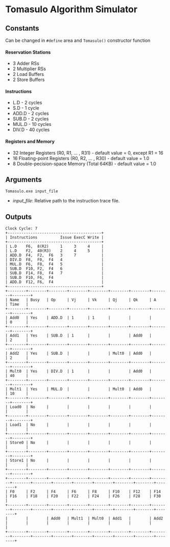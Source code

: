 # Tomasulo Algorithm Simulator

## Constants
Can be changed in `#define` area and `Tomasulo()` constructor function

#### Reservation Stations
* 3 Adder RSs
* 2 Multiplier RSs
* 2 Load Buffers
* 2 Store Buffers

#### Instructions
* L.D - 2 cycles
* S.D - 1 cycle
* ADD.D - 2 cycles
* SUB.D - 2 cycles
* MUL.D - 10 cycles
* DIV.D - 40 cycles

#### Registers and Memory
* 32 Integer Registers (R0, R1, ... , R31) - default value = 0, except R1 = 16
* 16 Floating-point Registers (R0, R2, ... , R30) - default value = 1.0
* 8 Double-pecision-space Memory (Total 64KB) - default value = 1.0

## Arguments
```
Tomasulo.exe input_file
```
* *input_file*:  Relative path to the instruction trace file.

## Outputs
```
Clock Cycle: 7
+-----------------------------------------+
| Instructions          Issue ExecC Write |
+-----------------------------------------+
| L.D    F6,  8(R2)     1     3     4     |
| L.D    F2,  40(R3)    2     4     5     |
| ADD.D  F4,  F2,  F6   3     7           |
| DIV.D  F8,  F0,  F4   4                 |
| MUL.D  F6,  F8,  F4   5                 |
| SUB.D  F10, F2,  F4   6                 |
| SUB.D  F14, F8,  F4   7                 |
| SUB.D  F10, F6,  F4                     |
| ADD.D  F12, F6,  F4                     |
+-----------------------------------------+
+--------+--------+--------+--------+--------+--------+--------+--------+--------+
| Name   | Busy   | Op     | Vj     | Vk     | Qj     | Qk     | A      | Time   |
+--------+--------+--------+--------+--------+--------+--------+--------+--------+
| Add0   | Yes    | ADD.D  | 1      | 1      |        |        |        | 0      |
+--------+--------+--------+--------+--------+--------+--------+--------+--------+
| Add1   | Yes    | SUB.D  | 1      |        |        | Add0   |        | 2      |
+--------+--------+--------+--------+--------+--------+--------+--------+--------+
| Add2   | Yes    | SUB.D  |        |        | Mult0  | Add0   |        | 2      |
+--------+--------+--------+--------+--------+--------+--------+--------+--------+
| Mult0  | Yes    | DIV.D  | 1      |        |        | Add0   |        | 40     |
+--------+--------+--------+--------+--------+--------+--------+--------+--------+
| Mult1  | Yes    | MUL.D  |        |        | Mult0  | Add0   |        | 10     |
+--------+--------+--------+--------+--------+--------+--------+--------+--------+
| Load0  | No     |        |        |        |        |        |        |        |
+--------+--------+--------+--------+--------+--------+--------+--------+--------+
| Load1  | No     |        |        |        |        |        |        |        |
+--------+--------+--------+--------+--------+--------+--------+--------+--------+
| Store0 | No     |        |        |        |        |        |        |        |
+--------+--------+--------+--------+--------+--------+--------+--------+--------+
| Store1 | No     |        |        |        |        |        |        |        |
+--------+--------+--------+--------+--------+--------+--------+--------+--------+
+--------+--------+--------+--------+--------+--------+--------+--------+--------+--------+--------+--------+--------+--------+--------+--------+
| F0     | F2     | F4     | F6     | F8     | F10    | F12    | F14    | F16    | F18    | F20    | F22    | F24    | F26    | F28    | F30    |
+--------+--------+--------+--------+--------+--------+--------+--------+--------+--------+--------+--------+--------+--------+--------+--------+
|        |        | Add0   | Mult1  | Mult0  | Add1   |        | Add2   |        |        |        |        |        |        |        |        |
+--------+--------+--------+--------+--------+--------+--------+--------+--------+--------+--------+--------+--------+--------+--------+--------+
```
